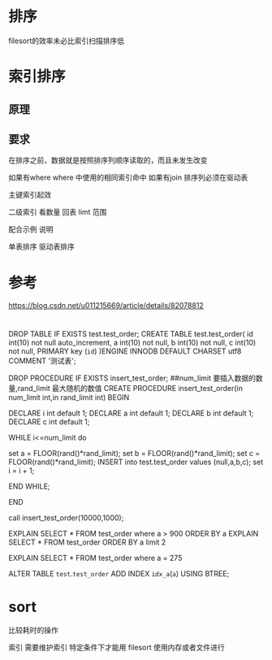 # 排序

filesort的效率未必比索引扫描排序低


# 索引排序


## 原理


## 要求

在排序之前，数据就是按照排序列顺序读取的，而且未发生改变

如果有where where 中使用的相同索引命中
如果有join 排序列必须在驱动表

主键索引起效 

二级索引 看数量  回表  limt 范围

配合示例 说明


单表排序
驱动表排序

# 参考

https://blog.csdn.net/u011215669/article/details/82078812


# 


DROP TABLE IF EXISTS test.test_order;
CREATE TABLE test.test_order(
id int(10) not null auto_increment,
a int(10) not null,
b int(10) not null,
c int(10) not null,
PRIMARY key (`id`)
)ENGINE INNODB DEFAULT CHARSET utf8 COMMENT '测试表';




DROP PROCEDURE IF EXISTS insert_test_order;
##num_limit 要插入数据的数量,rand_limit 最大随机的数值
CREATE PROCEDURE insert_test_order(in num_limit int,in rand_limit int)
BEGIN
 
DECLARE i int default 1;
DECLARE a int default 1;
DECLARE b int default 1;
DECLARE c int default 1;
 
WHILE i<=num_limit do
 
set a = FLOOR(rand()*rand_limit);
set b = FLOOR(rand()*rand_limit);
set c = FLOOR(rand()*rand_limit);
INSERT into test.test_order values (null,a,b,c);
set i = i + 1;
 
END WHILE;
 
END

call insert_test_order(10000,1000);


EXPLAIN SELECT * FROM test_order where a > 900 ORDER BY a 
EXPLAIN SELECT * FROM test_order  ORDER BY a limit 2


EXPLAIN SELECT * FROM test_order where a = 275

ALTER TABLE `test`.`test_order` 
ADD INDEX `idx_a`(`a`) USING BTREE;







# sort 

比较耗时的操作

索引
 需要维护索引 特定条件下才能用 
filesort
 使用内存或者文件进行


